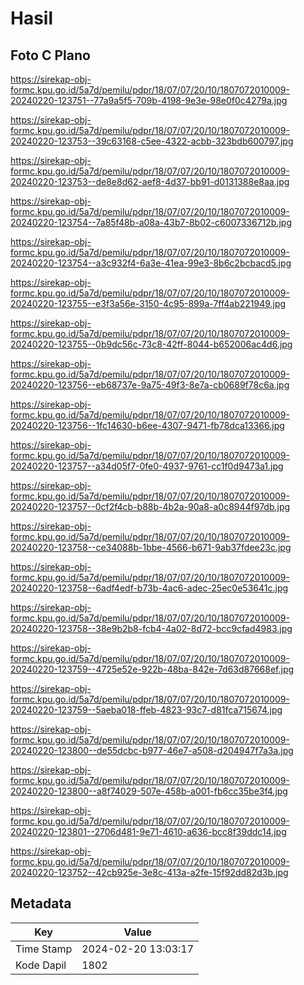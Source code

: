 # Hasil

## Foto C Plano

https://sirekap-obj-formc.kpu.go.id/5a7d/pemilu/pdpr/18/07/07/20/10/1807072010009-20240220-123751--77a9a5f5-709b-4198-9e3e-98e0f0c4279a.jpg

https://sirekap-obj-formc.kpu.go.id/5a7d/pemilu/pdpr/18/07/07/20/10/1807072010009-20240220-123753--39c63168-c5ee-4322-acbb-323bdb600797.jpg

https://sirekap-obj-formc.kpu.go.id/5a7d/pemilu/pdpr/18/07/07/20/10/1807072010009-20240220-123753--de8e8d62-aef8-4d37-bb91-d0131388e8aa.jpg

https://sirekap-obj-formc.kpu.go.id/5a7d/pemilu/pdpr/18/07/07/20/10/1807072010009-20240220-123754--7a85f48b-a08a-43b7-8b02-c6007336712b.jpg

https://sirekap-obj-formc.kpu.go.id/5a7d/pemilu/pdpr/18/07/07/20/10/1807072010009-20240220-123754--a3c932f4-6a3e-41ea-99e3-8b6c2bcbacd5.jpg

https://sirekap-obj-formc.kpu.go.id/5a7d/pemilu/pdpr/18/07/07/20/10/1807072010009-20240220-123755--e3f3a56e-3150-4c95-899a-7ff4ab221949.jpg

https://sirekap-obj-formc.kpu.go.id/5a7d/pemilu/pdpr/18/07/07/20/10/1807072010009-20240220-123755--0b9dc56c-73c8-42ff-8044-b652006ac4d6.jpg

https://sirekap-obj-formc.kpu.go.id/5a7d/pemilu/pdpr/18/07/07/20/10/1807072010009-20240220-123756--eb68737e-9a75-49f3-8e7a-cb0689f78c6a.jpg

https://sirekap-obj-formc.kpu.go.id/5a7d/pemilu/pdpr/18/07/07/20/10/1807072010009-20240220-123756--1fc14630-b6ee-4307-9471-fb78dca13366.jpg

https://sirekap-obj-formc.kpu.go.id/5a7d/pemilu/pdpr/18/07/07/20/10/1807072010009-20240220-123757--a34d05f7-0fe0-4937-9761-cc1f0d9473a1.jpg

https://sirekap-obj-formc.kpu.go.id/5a7d/pemilu/pdpr/18/07/07/20/10/1807072010009-20240220-123757--0cf2f4cb-b88b-4b2a-90a8-a0c8944f97db.jpg

https://sirekap-obj-formc.kpu.go.id/5a7d/pemilu/pdpr/18/07/07/20/10/1807072010009-20240220-123758--ce34088b-1bbe-4566-b671-9ab37fdee23c.jpg

https://sirekap-obj-formc.kpu.go.id/5a7d/pemilu/pdpr/18/07/07/20/10/1807072010009-20240220-123758--6adf4edf-b73b-4ac6-adec-25ec0e53641c.jpg

https://sirekap-obj-formc.kpu.go.id/5a7d/pemilu/pdpr/18/07/07/20/10/1807072010009-20240220-123758--38e9b2b8-fcb4-4a02-8d72-bcc9cfad4983.jpg

https://sirekap-obj-formc.kpu.go.id/5a7d/pemilu/pdpr/18/07/07/20/10/1807072010009-20240220-123759--4725e52e-922b-48ba-842e-7d63d87668ef.jpg

https://sirekap-obj-formc.kpu.go.id/5a7d/pemilu/pdpr/18/07/07/20/10/1807072010009-20240220-123759--5aeba018-ffeb-4823-93c7-d81fca715674.jpg

https://sirekap-obj-formc.kpu.go.id/5a7d/pemilu/pdpr/18/07/07/20/10/1807072010009-20240220-123800--de55dcbc-b977-46e7-a508-d204947f7a3a.jpg

https://sirekap-obj-formc.kpu.go.id/5a7d/pemilu/pdpr/18/07/07/20/10/1807072010009-20240220-123800--a8f74029-507e-458b-a001-fb6cc35be3f4.jpg

https://sirekap-obj-formc.kpu.go.id/5a7d/pemilu/pdpr/18/07/07/20/10/1807072010009-20240220-123801--2706d481-9e71-4610-a636-bcc8f39ddc14.jpg

https://sirekap-obj-formc.kpu.go.id/5a7d/pemilu/pdpr/18/07/07/20/10/1807072010009-20240220-123752--42cb925e-3e8c-413a-a2fe-15f92dd82d3b.jpg


## Metadata

| Key        | Value               |
| ---------- | ------------------- |
| Time Stamp | 2024-02-20 13:03:17 |
| Kode Dapil | 1802                |



